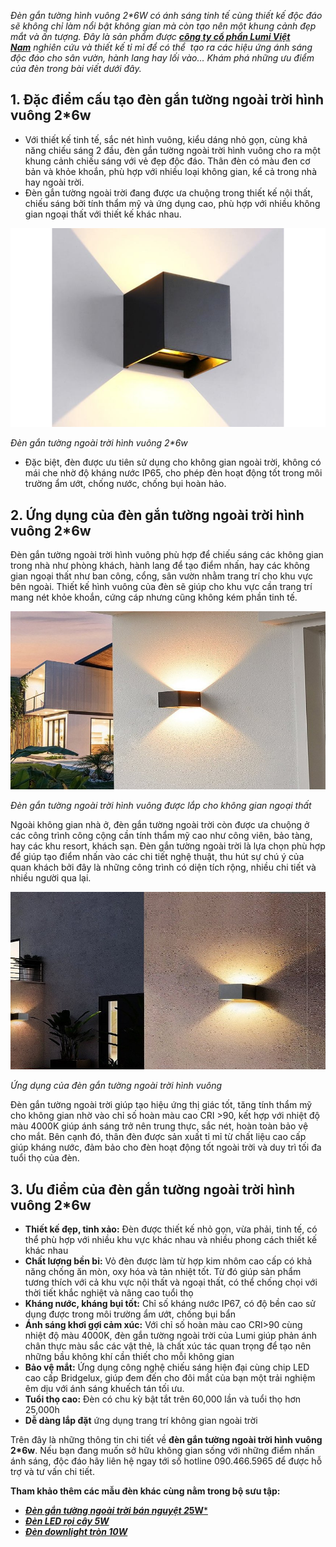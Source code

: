﻿*Đèn gắn tường hình vuông 2\*6W có ánh sáng tinh tế cùng thiết kế độc đáo sẽ không chỉ làm nổi bật không gian mà còn tạo nên một khung cảnh đẹp mắt và ấn tượng. Đây là sản phẩm được [**công ty cổ phần Lumi Việt Nam**](https://lumi.vn/) nghiên cứu và thiết kế tỉ mỉ để có thể  tạo ra các hiệu ứng ánh sáng độc đáo cho sân vườn, hành lang hay lối vào… Khám phá những ưu điểm của đèn trong bài viết dưới đây.*
## **1. Đặc điểm cấu tạo đèn gắn tường ngoài trời hình vuông 2\*6w**
- Với thiết kế tinh tế, sắc nét hình vuông, kiểu dáng nhỏ gọn, cùng khả năng chiếu sáng 2 đầu, đèn gắn tường ngoài trời hình vuông cho ra một khung cảnh chiếu sáng với vẻ đẹp độc đáo. Thân đèn có màu đen cơ bản và khỏe khoắn, phù hợp với nhiều loại không gian, kể cả trong nhà hay ngoài trời.
- Đèn gắn tường ngoài trời đang được ưa chuộng trong thiết kế nội thất, chiếu sáng bởi tính thẩm mỹ và ứng dụng cao, phù hợp với nhiều không gian ngoại thất với thiết kế khác nhau.

![Den-gan-tuong-ngoai-troi-hinh-vuong-2](Aspose.Words.69483f72-1fd2-47e7-aadc-2f7f9cc4dfdf.001.png)

*Đèn gắn tường ngoài trời hình vuông 2\*6w*

- Đặc biệt, đèn được ưu tiên sử dụng cho không gian ngoài trời, không có mái che nhờ độ kháng nước IP65, cho phép đèn hoạt động tốt trong môi trường ẩm ướt, chống nước, chống bụi hoàn hảo.
## **2. Ứng dụng của đèn gắn tường ngoài trời hình vuông 2\*6w**
Đèn gắn tường ngoài trời hình vuông phù hợp để chiếu sáng các không gian trong nhà như phòng khách, hành lang để tạo điểm nhấn, hay các không gian ngoại thất như ban công, cổng, sân vườn nhằm trang trí cho khu vực bên ngoài. Thiết kế hình vuông của đèn sẽ giúp cho khu vực cần trang trí mang nét khỏe khoắn, cứng cáp nhưng cũng không kém phần tinh tế.

![Đèn gắn tường ngoài trời hình vuông được lắp cho không gian ngoại thất](Aspose.Words.69483f72-1fd2-47e7-aadc-2f7f9cc4dfdf.002.jpeg "Đèn gắn tường ngoài trời hình vuông được lắp cho không gian ngoại thất")[](https://lumilighting.vn/wp-content/uploads/2022/11/Den-gan-tuong-ngoai-troi-hinh-vuong-duoc-lap-cho-khong-gian-ngoai-that.jpg)

*Đèn gắn tường ngoài trời hình vuông được lắp cho không gian ngoại thất*

Ngoài không gian nhà ở, đèn gắn tường ngoài trời còn được ưa chuộng ở các công trình công cộng cần tính thẩm mỹ cao như công viên, bảo tàng, hay các khu resort, khách sạn. Đèn gắn tường ngoài trời là lựa chọn phù hợp để giúp tạo điểm nhấn vào các chi tiết nghệ thuật, thu hút sự chú ý của quan khách bởi đây là những công trình có diện tích rộng, nhiều chi tiết và nhiều người qua lại.

![Ứng dụng của đèn gắn tường ngoài trời hình vuông](Aspose.Words.69483f72-1fd2-47e7-aadc-2f7f9cc4dfdf.003.jpeg "Ứng dụng của đèn gắn tường ngoài trời hình vuông")[](https://lumilighting.vn/wp-content/uploads/2022/11/Ung-dung-cua-den-gan-tuong-ngoai-troi-hinh-vuong.jpg)

*Ứng dụng của đèn gắn tường ngoài trời hình vuông*

Đèn gắn tường ngoài trời giúp tạo hiệu ứng thị giác tốt, tăng tính thẩm mỹ cho không gian nhờ vào chỉ số hoàn màu cao CRI >90, kết hợp với nhiệt độ màu 4000K giúp ánh sáng trở nên trung thực, sắc nét, hoàn toàn bảo vệ cho mắt. Bên cạnh đó, thân đèn được sản xuất tỉ mỉ từ chất liệu cao cấp giúp kháng nước, đảm bảo cho đèn hoạt động tốt ngoài trời và duy trì tối đa tuổi thọ của đèn.
## **3. Ưu điểm của đèn gắn tường ngoài trời hình vuông 2\*6w**
- **Thiết kế đẹp, tinh xảo:** Đèn được thiết kế nhỏ gọn, vừa phải, tinh tế, có thể phù hợp với nhiều khu vực khác nhau và nhiều phong cách thiết kế khác nhau
- **Chất lượng bền bỉ:** Vỏ đèn được làm từ hợp kim nhôm cao cấp có khả năng chống ăn mòn, oxy hóa và tản nhiệt tốt. Từ đó giúp sản phẩm tương thích với cả khu vực nội thất và ngoại thất, có thể chống chọi với thời tiết khắc nghiệt và nâng cao tuổi thọ
- **Kháng nước, kháng bụi tốt:** Chỉ số kháng nước IP67, có độ bền cao sử dụng được trong môi trường ẩm ướt, chống bụi bẩn
- **Ánh sáng khơi gợi cảm xúc:** Với chỉ số hoàn màu cao CRI>90 cùng nhiệt độ màu 4000K, đèn gắn tường ngoài trời của Lumi giúp phản ánh chân thực màu sắc các vật thẻ, là chất xúc tác quan trọng để tạo nên những bầu không khí cần thiết cho mỗi không gian
- **Bảo vệ mắt:** Ứng dụng công nghệ chiếu sáng hiện đại cùng chip LED cao cấp Bridgelux, giúp đem đến cho đôi mắt của bạn một trải nghiệm êm dịu với ánh sáng khuếch tán tối ưu.
- **Tuổi thọ cao:** Đèn có chu kỳ bật tắt trên 60,000 lần và tuổi thọ hơn 25,000h
- **Dễ dàng lắp đặt** ứng dụng trang trí không gian ngoài trời

Trên đây là những thông tin chi tiết về **đèn gắn tường ngoài trời hình vuông 2\*6w**. Nếu bạn đang muốn sở hữu không gian sống với những điểm nhấn ánh sáng, độc đáo hãy liên hệ ngay tới số hotline 090.466.5965 để được hỗ trợ và tư vấn chi tiết.

**Tham khảo thêm các mẫu đèn khác cùng nằm trong bộ sưu tập:**

- [***Đèn gắn tường ngoài trời bán nguyệt 2*5W***](https://lumi.vn/san-pham/den-gan-tuong-ngoai-troi-ban-nguyet-2x5w.html)
- [***Đèn LED rọi cây 5W***](https://lumi.vn/san-pham/den-roi-cay-5w-chong-nuoc.html)
- [***Đèn downlight tròn 10W***](https://lumi.vn/san-pham/den-downlight-10w.html)
